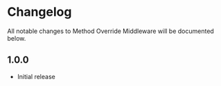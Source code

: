 # Changelog

All notable changes to Method Override Middleware will be documented below.

## 1.0.0
* Initial release